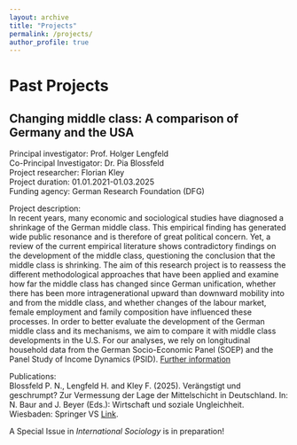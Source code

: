 ```yaml
---
layout: archive
title: "Projects"
permalink: /projects/
author_profile: true
---
```


# Past Projects
## Changing middle class: A comparison of Germany and the USA

Principal investigator: Prof. Holger Lengfeld <br /> Co-Principal Investigator: Dr. Pia Blossfeld<br /> Project researcher: Florian Kley<br /> Project duration: 01.01.2021-01.03.2025<br /> Funding agency: German Research Foundation (DFG)

Project description:<br /> In recent years, many economic and sociological studies have diagnosed a shrinkage of the German middle class. This empirical finding has generated wide public resonance and is therefore of great political concern. Yet, a review of the current empirical literature shows contradictory findings on the development of the middle class, questioning the conclusion that the middle class is shrinking. The aim of this research project is to reassess the different methodological approaches that have been applied and examine how far the middle class has changed since German unification, whether there has been more intragenerational upward than downward mobility into and from the middle class, and whether changes of the labour market, female employment and family composition have influenced these processes. In order to better evaluate the development of the German middle class and its mechanisms, we aim to compare it with middle class developments in the U.S. For our analyses, we rely on longitudinal household data from the German Socio-Economic Panel (SOEP) and the Panel Study of Income Dynamics (PSID).
[Further information](https://gepris.dfg.de/gepris/projekt/444730212?context=projekt&task=showDetail&id=444730212&)

Publications:<br /> Blossfeld P. N., Lengfeld H. and Kley F. (2025). Verängstigt und geschrumpt? Zur Vermessung der Lage der Mittelschicht in Deutschland. In: N. Baur and J. Beyer (Eds.): Wirtschaft und soziale Ungleichheit. Wiesbaden: Springer VS [Link](https://link.springer.com/content/pdf/10.1007/978-3-658-46565-0.pdf#page=47).

A Special Issue in *International Sociology* is in preparation! 
